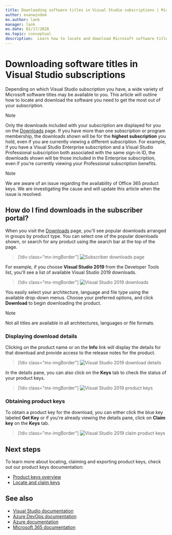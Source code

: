 ```yaml
---
title: Downloading software titles in Visual Studio subscriptions | Microsoft Docs
author: evanwindom
ms.author: lank
manager: lank
ms.date: 02/17/2020
ms.topic: conceptual
description:  Learn how to locate and download Microsoft software titles in Visual Studio subscriptions
---
```


# Downloading software titles in Visual Studio subscriptions
Depending on which Visual Studio subscription you have, a wide variety of Microsoft software titles may be available to you.  This article will outline how to locate and download the software you need to get the most out of your subscription. 

> [!NOTE]
> Only the downloads included with your subscription are displayed for you on the [Downloads](https://my.visualstudio.com/downloads/featured) page.  If you have more than one subscription or program membership, the downloads shown will be for the **highest subscription** you hold, even if you are currently viewing a different subscription.  For example, if you have a Visual Studio Enterprise subscription and a Visual Studio Professional subscription both associated with the same sign-in ID, the downloads shown will be those included in the Enterprise subscription, even if you’re currently viewing your Professional subscription benefits.

> [!NOTE]
> We are aware of an issue regarding the availability of Office 365 product keys.  We are investigating the cause and will update this article when the issue is resolved. 

## How do I find downloads in the subscriber portal?
When you visit the [Downloads](https://my.visualstudio.com/downloads/featured?wt.mc_id=o~msft~docs) page, you'll see popular downloads arranged in groups by product type.  You can select one of the popular downloads shown, or search for any product using the search bar at the top of the page.
> [!div class="mx-imgBorder"]
> ![Subscriber downloads page](_img/subscriber-downloads/subscriber-downloads-resized.png)

For example, if you choose **Visual Studio 2019** from the Developer Tools list, you'll see a list of available Visual Studio 2019 downloads.
> [!div class="mx-imgBorder"]
> ![Visual Studio 2019 downloads](_img/subscriber-downloads/vs2019-product-list.png)

You easily select your architecture, language and file type using the available drop-down menus. Choose your preferred options, and click **Download** to begin downloading the product.

> [!NOTE]
> Not all titles are available in all architectures, languages or file formats.  

### Displaying download details
Clicking on the product name or on the **Info** link will display the details for that download and provide access to the release notes for the product.
> [!div class="mx-imgBorder"]
> ![Visual Studio 2019 download details](_img/subscriber-downloads/vs2019-info.png)

In the details pane, you can also click on the **Keys** tab to check the status of your product keys.
> [!div class="mx-imgBorder"]
> ![Visual Studio 2019 product keys](_img/subscriber-downloads/vs2019-keys.png)

### Obtaining product keys
To obtain a product key for the download, you can either click the blue key labeled **Get Key** or if you're already viewing the details pane, click on **Claim key** on the **Keys** tab.
> [!div class="mx-imgBorder"]
> ![Visual Studio 2019 claim product keys](_img/subscriber-downloads/vs2019-claim-keys.png)

## Next steps
To learn more about locating, claiming and exporting product keys, check out our product keys documentation:
- [Product keys overview](product-keys.md)
- [Locate and claim keys](find-keys.md)

## See also
- [Visual Studio documentation](https://docs.microsoft.com/visualstudio/)
- [Azure DevOps documentation](https://docs.microsoft.com/azure/devops/)
- [Azure documentation](https://docs.microsoft.com/azure/)
- [Microsoft 365 documentation](https://docs.microsoft.com/microsoft-365/)

